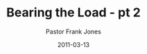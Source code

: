 ---
lunr: "true"
title: "Bearing the Load - pt 2"
author: "Pastor Frank Jones"
postDate: "03-13-2011"
date: 2011-03-13
category: "sermons"
slug: "2011/03/BearingTheLoad_pt2"
icon: microphone
audioLink: "BearingTheLoad_pt2"
tags: [bearing the load, helps]
mp3: "BearingTheLoad_pt2/03132011.mp3"
ogg: "BearingTheLoad_pt2/03132011.ogg"
linkurl: "https://archive.org/download/BearingTheLoad_pt2/BearingTheLoad_pt2_files.xml"
ipath: "https://archive.org/download/BearingTheLoad_pt2/03132011.mp3"
layout: sermon.html
---